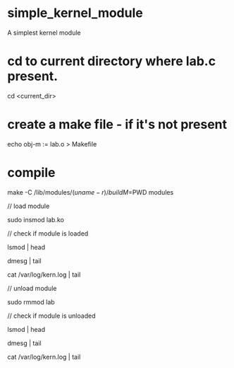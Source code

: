 # simple_kernel_module
A simplest kernel module

# cd to current directory where lab.c present.
cd <current_dir>

# create a make file - if it's not present
echo obj-m := lab.o > Makefile

# compile
make -C /lib/modules/$(uname -r)/build M=$PWD modules

// load module

sudo insmod lab.ko

// check if module is loaded

lsmod | head

dmesg | tail

cat /var/log/kern.log | tail

// unload module

sudo rmmod lab 

// check if module is unloaded

lsmod | head 

dmesg | tail

cat /var/log/kern.log | tail

